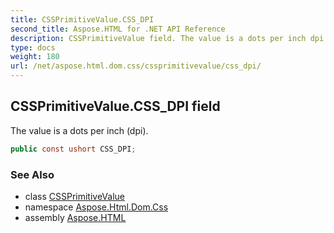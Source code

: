 ```yaml
---
title: CSSPrimitiveValue.CSS_DPI
second_title: Aspose.HTML for .NET API Reference
description: CSSPrimitiveValue field. The value is a dots per inch dpi
type: docs
weight: 180
url: /net/aspose.html.dom.css/cssprimitivevalue/css_dpi/
---
```

## CSSPrimitiveValue.CSS_DPI field

The value is a dots per inch (dpi).

```csharp
public const ushort CSS_DPI;
```

### See Also

* class [CSSPrimitiveValue](../)
* namespace [Aspose.Html.Dom.Css](../../cssprimitivevalue/)
* assembly [Aspose.HTML](../../../)

